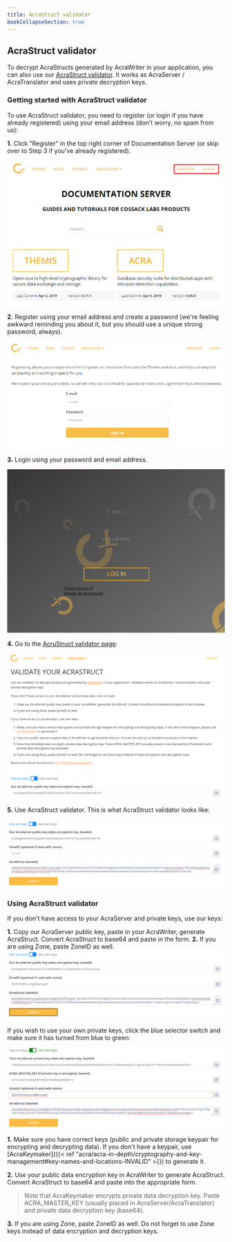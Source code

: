 ```yaml
---
title: AcraStruct validator
bookCollapseSection: true
---
```


## AcraStruct validator

To decrypt AcraStructs generated by AcraWriter in your application, you can also use our [AcraStruct validator](/simulator/acra/). It works as AcraServer / AcraTranslator and uses private decryption keys.

### Getting started with AcraStruct validator

To use AcraStruct validator, you need to register (or login if you have already registered) using your email address (don't worry, no spam from us):

**1.** Click "Register" in the top right corner of Documentation Server (or skip over to Step 3 if you've already registered).

![](/files/acrastruct/Cossack-Labs-Themis-Interactive-Simulator-Login.png)


**2.** Register using your email address and create a password (we're feeling awkward reminding you about it, but you should use a unique strong password, always).

![](/files/acrastruct/Cossack-Labs-Themis-Interactive-Simulator-Register.png)

**3.** Login using your password and email address.

![](/files/acrastruct/Cossack-Labs-Themis-Interactive-Simulator-Login-Screen.png)

**4.** Go to the [AcruStruct validator page](/simulator/acra/):

![](/files/acrastruct/validation-page.png)

**5.** Use AcraStruct validator. This is what AcraStruct validator looks like:

![](/files/acrastruct/validation-form.png)

### Using AcraStruct validator

If you don't have access to your AcraServer and private keys, use our keys:

**1.** Copy our AcraServer public key, paste in your AcraWriter, generate AcraStruct. Convert AcraStruct to base64 and paste in the form.
**2.** If you are using Zone, paste ZoneID as well.  
![](/files/acrastruct/validation-form-with-zone.png)

If you wish to use your own private keys, click the blue selector switch and make sure it has turned from blue to green:

![](/files/acrastruct/validation-form-own-keys.png)

**1.** Make sure you have correct keys (public and private storage keypair for encrypting and decrypting data). If you don't have a keypair, use [AcraKeymaker]({{< ref "acra/acra-in-depth/cryptography-and-key-management#key-names-and-locations-INVALID" >}}) to generate it.

**2.** Use your public data encryption key in AcraWriter to generate AcraStruct. Convert AcraStruct to base64 and paste into the appropriate form.

> Note that AcraKeymaker encrypts private data decryption key. Paste ACRA_MASTER_KEY (usually placed in AcraServer/AcraTranslator) and private data decryption key (base64).

**3.** If you are using Zone, paste ZoneID as well. Do not forget to use Zone keys instead of data encryption and decryption keys.